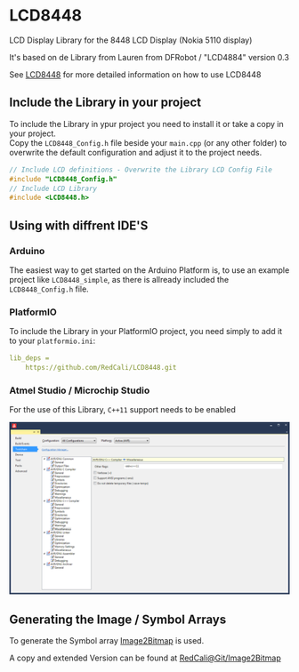 # LCD8448

LCD Display Library for the 8448 LCD Display (Nokia 5110 display)

It's based on de Library from Lauren from DFRobot / "LCD4884" version 0.3

See [LCD8448](https://github.com/RedCali/LCD8448.git) for more detailed information on how to use LCD8448

## Include the Library in your project

To include the Library in ypur project you need to install it or take a copy in your project.  
Copy the `LCD8448_Config.h` file beside your `main.cpp` (or any other folder) to overwrite the default configuration and adjust it to the project needs.

```cpp
// Include LCD definitions - Overwrite the Library LCD Config File
#include "LCD8448_Config.h"
// Include LCD Library
#include <LCD8448.h>
```

## Using with diffrent IDE'S

### Arduino

The easiest way to get started on the Arduino Platform is, to use an example project like `LCD8448_simple`, as there is allready included the `LCD8448_Config.h` file.

### PlatformIO

To include the Library in your PlatformIO project, you need simply to add it to your `platformio.ini`:

```yaml
lib_deps =
    https://github.com/RedCali/LCD8448.git
```

### Atmel Studio / Microchip Studio

For the use of this Library, `C++11` support needs to be enabled

![Enable C++ Support](Docu/AtmelStudioProjectSettings.png)

## Generating the Image / Symbol Arrays

To generate the Symbol array [Image2Bitmap](https://github.com/FoxExe/Image2Bitmap) is used.

A copy and extended Version can be found at [RedCali@Git/Image2Bitmap](https://github.com/RedCali/Image2Bitmap)

